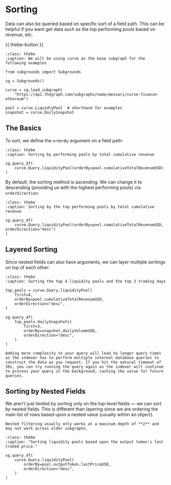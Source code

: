 # Sorting

Data can also be queried based on specific sort of a field path. This can be helpful if you want get data such as the top performing pools based on revenue, etc.

{{ thebe-button }}

```{code-block} python
:class: thebe
:caption: We will be using curve as the base subgraph for the following examples

from subgrounds import Subgrounds

sg = Subgrounds()

curve = sg.load_subgraph(
    "https://api.thegraph.com/subgraphs/name/messari/curve-finance-ethereum")

pool = curve.LiquidtyPool  # shorthand for examples
snapshot = curve.DailySnapshot
```

## The Basics

To sort, we define the `orderBy` argument on a field path:

```{code-block} python
:class: thebe
:caption: Sorting by performing pools by total cumulative revenue

sg.query_df(
    curve.Query.liquidityPool(orderBy=pool.cumulativeTotalRevenueUSD)
)
```

By default, the sorting method is ascending. We can change it to descending (providing us with the highest performing pools) via `orderDirection`:

```{code-block} python
:class: thebe
:caption: Sorting by the top performing pools by total cumulative revenue

sg.query_df(
    curve.Query.liquidityPool(orderBy=pool.cumulativeTotalRevenueUSD, orderDirection="desc")
)
```

## Layered Sorting

Since nested fields can also have arguments, we can layer multiple sortings on top of each other:

```{code-block} python
:class: thebe
:caption: Sorting the top 4 liquidity pools and the top 3 trading days

top_pools = curve.Query.liquidityPool(
    first=4,
    orderBy=pool.cumulativeTotalRevenueUSD,
    orderDirection="desc",
)

sg.query_df(
    top_pools.dailySnapshots(
        first=3,
        orderBy=snapshot.dailyVolumeUSD,
        orderDirection="desc",
    )
)
```

```{warning}
Adding more complexity to your query will lead to longer query times as the indexer has to perform multiple internal database queries to construct the data as you request. If you hit the natural timeout of 30s, you can try running the query again as the indexer will continue to process your query in the background, caching the value for future queries.
```

## Sorting by Nested Fields

We aren't just limited by sorting only on the top-level fields — we can sort *by* nested fields. This is different than layering since we are ordering the main list of rows based upon a nested value (usually within an object).

```{danger}
Nested filtering usually only works at a maxinum depth of **2** and may not work across older subgraphs.
```

```{code-block} python
:class: thebe
:caption: "Sorting liquidity pools based upon the output token's last traded price."

sg.query_df(
    curve.Query.liquidityPool(
        orderBy=pool.outputToken.lastPriceUSD,
        orderDirection="desc",
    )
)
```
